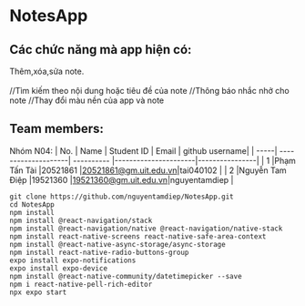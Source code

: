 # NotesApp

## Các chức năng mà app hiện có:
Thêm,xóa,sửa note.
</br><br>
//Tìm kiếm theo nội dung hoặc tiêu đề của note
//Thông báo nhắc nhở cho note
//Thay đổi màu nền của app và note

## Team members:
Nhóm N04: 
| No.  | Name                | Student ID | Email                | github username| 
| -----| --------------------| ---------- |----------------------|----------------|
| 1    |Phạm Tấn Tài         |20521861    |20521861@gm.uit.edu.vn|tai040102       |
| 2    |Nguyễn Tam Điệp      |19521360    |19521360@gm.uit.edu.vn|nguyentamdiep   |


```
git clone https://github.com/nguyentamdiep/NotesApp.git
cd NotesApp
npm install
npm install @react-navigation/stack
npm install @react-navigation/native @react-navigation/native-stack
npm install react-native-screens react-native-safe-area-context
npm install @react-native-async-storage/async-storage
npm install react-native-radio-buttons-group
expo install expo-notifications
expo install expo-device
npm install @react-native-community/datetimepicker --save
npm i react-native-pell-rich-editor
npx expo start
```
